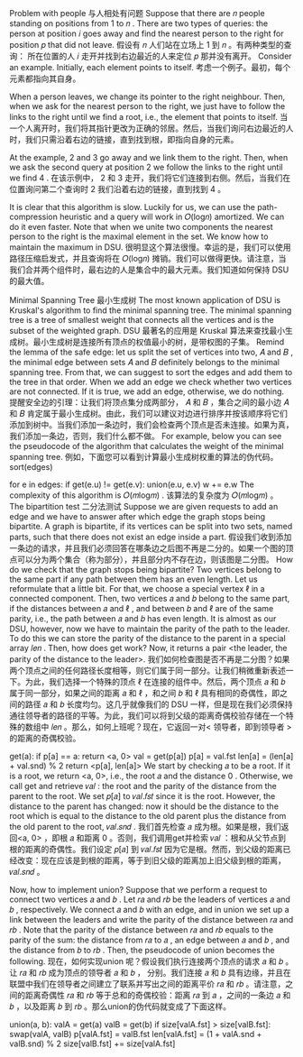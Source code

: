 Problem with people  与人相处有问题
Suppose that there are 𝑛
 people standing on positions from 1
 to 𝑛
. There are two types of queries: the person at position 𝑖
 goes away and find the nearest person to the right for position 𝑝
 that did not leave.
假设有 𝑛
 人们站在立场上 1
 到 𝑛
 。有两种类型的查询： 所在位置的人 𝑖
 走开并找到右边最近的人来定位 𝑝
 那并没有离开。
Consider an example. Initially, each element points to itself.
考虑一个例子。最初，每个元素都指向其自身。


When a person leaves, we change its pointer to the right neighbour. Then, when we ask for the nearest person to the right, we just have to follow the links to the right until we find a root, i.e., the element that points to itself.
当一个人离开时，我们将其指针更改为正确的邻居。然后，当我们询问右边最近的人时，我们只需沿着右边的链接，直到找到根，即指向自身的元素。


At the example, 2
 and 3
 go away and we link them to the right. Then, when we ask the second query at position 2
 we follow the links to the right until we find 4
.
在该示例中， 2
 和 3
 走开，我们将它们连接到右侧。然后，当我们在位置询问第二个查询时 2
 我们沿着右边的链接，直到找到 4
 。

It is clear that this algorithm is slow. Luckily for us, we can use the path-compression heuristic and a query will work in 𝑂(log𝑛)
 amortized. We can do it even faster. Note that when we unite two components the nearest person to the right is the maximal element in the set. We know how to maintain the maximum in DSU.
很明显这个算法很慢。幸运的是，我们可以使用路径压缩启发式，并且查询将在 𝑂(log𝑛)
 摊销。我们可以做得更快。请注意，当我们合并两个组件时，最右边的人是集合中的最大元素。我们知道如何保持 DSU 的最大值。

Minimal Spanning Tree  最小生成树
The most known application of DSU is Kruskal's algorithm to find the minimal spanning tree. The minimal spanning tree is a tree of smallest weight that connects all the vertices and is the subset of the weighted graph.
DSU 最著名的应用是 Kruskal 算法来查找最小生成树。最小生成树是连接所有顶点的权值最小的树，是带权图的子集。
Remind the lemma of the safe edge: let us split the set of vertices into two, 𝐴
 and 𝐵
, the minimal edge between sets 𝐴
 and 𝐵
 definitely belongs to the minimal spanning tree. From that, we can suggest to sort the edges and add them to the tree in that order. When we add an edge we check whether two vertices are not connected. If it is true, we add an edge, otherwise, we do nothing.
提醒安全边的引理：让我们将顶点集分成两部分， 𝐴
 和 𝐵
 ，集合之间的最小边 𝐴
 和 𝐵
 肯定属于最小生成树。由此，我们可以建议对边进行排序并按该顺序将它们添加到树中。当我们添加一条边时，我们会检查两个顶点是否未连接。如果为真，我们添加一条边，否则，我们什么都不做。
For example, below you can see the pseudocode of the algorithm that calculates the weight of the minimal spanning tree.
例如，下面您可以看到计算最小生成树权重的算法的伪代码。
sort(edges)

for e in edges:
  if get(e.u) != get(e.v):
    union(e.u, e.v)
    w += e.w
The complexity of this algorithm is 𝑂(𝑚log𝑚)
.
该算法的复杂度为 𝑂(𝑚log𝑚)
 。
The bipartition test  二分法测试
Suppose we are given requests to add an edge and we have to answer after which edge the graph stops being bipartite. A graph is bipartite, if its vertices can be split into two sets, named parts, such that there does not exist an edge inside a part.
假设我们收到添加一条边的请求，并且我们必须回答在哪条边之后图不再是二分的。如果一个图的顶点可以分为两个集合（称为部分），并且部分内不存在边，则该图是二分图。
How do we check that the graph stops being bipartite? Two vertices belong to the same part if any path between them has an even length. Let us reformulate that a little bit. For that, we choose a special vertex ℓ
 in a connected component. Then, two vertices 𝑎
 and 𝑏
 belong to the same part, if the distances between 𝑎
 and ℓ
, and between 𝑏
 and ℓ
 are of the same parity, i.e., the path between 𝑎
 and 𝑏
 has even length. It is almost as our DSU, however, now we have to maintain the parity of the path to the leader. To do this we can store the parity of the distance to the parent in a special array 𝑙𝑒𝑛
. Then, how does get work? Now, it returns a pair <the leader, the parity of the distance to the leader>.
我们如何检查图是否不再是二分图？如果两个顶点之间的任何路径长度相等，则它们属于同一部分。让我们稍微重新表述一下。为此，我们选择一个特殊的顶点 ℓ
 在连接的组件中。然后，两个顶点 𝑎
 和 𝑏
 属于同一部分，如果之间的距离 𝑎
 和 ℓ
 ，和之间 𝑏
 和 ℓ
 具有相同的奇偶性，即之间的路径 𝑎
 和 𝑏
 长度均匀。这几乎就像我们的 DSU 一样，但是现在我们必须保持通往领导者的路径的平等。为此，我们可以将到父级的距离奇偶校验存储在一个特殊的数组中 𝑙𝑒𝑛
 。那么，如何上班呢？现在，它返回一对< 领导者，即到领导者 > 的距离的奇偶校验。

get(a):
  if p[a] == a:
    return <a, 0>
  val = get(p[a])
  p[a] = val.fst
  len[a] = (len[a] + val.snd) % 2
  return <p[a], len[a]>
We start by checking 𝑎
 to be a root. If it is a root, we return <a, 0>, i.e., the root 𝑎
 and the distance 0
. Otherwise, we call get and retrieve 𝑣𝑎𝑙
: the root and the parity of the distance from the parent to the root. We set 𝑝[𝑎]
 to 𝑣𝑎𝑙.𝑓𝑠𝑡
 since it is the root. However, the distance to the parent has changed: now it should be the distance to the root which is equal to the distance to the old parent plus the distance from the old parent to the root, 𝑣𝑎𝑙.𝑠𝑛𝑑
.
我们首先检查 𝑎
 成为根。如果是根，我们返回<a, 0> ，即根 𝑎
 和距离 0
 。否则，我们调用get并检索 𝑣𝑎𝑙
 ：根和从父节点到根的距离的奇偶性。我们设定 𝑝[𝑎]
 到 𝑣𝑎𝑙.𝑓𝑠𝑡
 因为它是根。然而，到父级的距离已经改变：现在应该是到根的距离，等于到旧父级的距离加上旧父级到根的距离， 𝑣𝑎𝑙.𝑠𝑛𝑑
 。

Now, how to implement union? Suppose that we perform a request to connect two vertices 𝑎
 and 𝑏
. Let 𝑟𝑎
 and 𝑟𝑏
 be the leaders of vertices 𝑎
 and 𝑏
, respectively. We connect 𝑎
 and 𝑏
 with an edge, and in union we set up a link between the leaders and write the parity of the distance between 𝑟𝑎
 and 𝑟𝑏
. Note that the parity of the distance between 𝑟𝑎
 and 𝑟𝑏
 equals to the parity of the sum: the distance from 𝑟𝑎
 to 𝑎
, an edge between 𝑎
 and 𝑏
, and the distance from 𝑏
 to 𝑟𝑏
. Then, the pseudocode of union becomes the following.
现在，如何实现union 呢？假设我们执行连接两个顶点的请求 𝑎
 和 𝑏
 。让 𝑟𝑎
 和 𝑟𝑏
 成为顶点的领导者 𝑎
 和 𝑏
 ， 分别。我们连接 𝑎
 和 𝑏
 具有边缘，并且在联盟中我们在领导者之间建立了联系并写出之间的距离平价 𝑟𝑎
 和 𝑟𝑏
 。请注意，之间的距离奇偶性 𝑟𝑎
 和 𝑟𝑏
 等于总和的奇偶校验：距离 𝑟𝑎
 到 𝑎
 ，之间的一条边 𝑎
 和 𝑏
 ，以及距离 𝑏
 到 𝑟𝑏
 。那么union的伪代码就变成了下面这样。

union(a, b):
  valA = get(a)
  valB = get(b)
  if size[valA.fst] > size[valB.fst]:
    swap(valA, valB)
  p[valA.fst] = valB.fst
  len[valA.fst] = (1 + valA.snd + valB.snd) % 2
  size[valB.fst] += size[valA.fst]